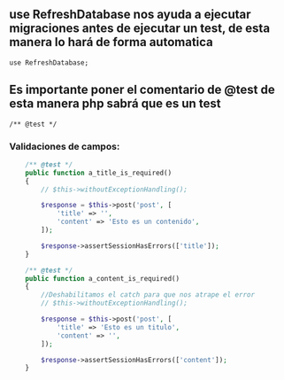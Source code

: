 ## use RefreshDatabase nos ayuda a ejecutar migraciones antes de ejecutar un test, de esta manera lo hará de forma automatica

`use RefreshDatabase;`

## Es importante poner el comentario de @test de esta manera php sabrá que es un test

`/** @test */`


### Validaciones de campos:

```php
    /** @test */
    public function a_title_is_required()
    {
        // $this->withoutExceptionHandling();

        $response = $this->post('post', [
            'title' => '',
            'content' => 'Esto es un contenido',
        ]);

        $response->assertSessionHasErrors(['title']);
    }

    /** @test */
    public function a_content_is_required()
    {
        //Deshabilitamos el catch para que nos atrape el error
        // $this->withoutExceptionHandling();

        $response = $this->post('post', [
            'title' => 'Esto es un titulo',
            'content' => '',
        ]);

        $response->assertSessionHasErrors(['content']);
    }
```
